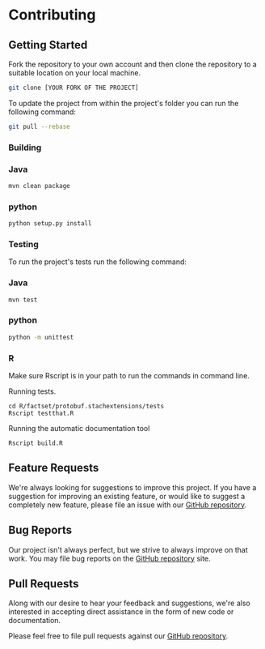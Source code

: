 # Contributing

## Getting Started

Fork the repository to your own account and then clone the repository to a suitable location on your local machine.

```bash
git clone [YOUR FORK OF THE PROJECT]
```

To update the project from within the project's folder you can run the following command:

```bash
git pull --rebase
```

### Building

### Java
```bash
mvn clean package
```

### python
```bash
python setup.py install
```

### Testing

To run the project's tests run the following command:

### Java
```bash
mvn test
```

### python
```bash
python -m unittest
```

### R

Make sure Rscript is in your path to run the commands in command line.

Running tests.

```
cd R/factset/protobuf.stachextensions/tests
Rscript testthat.R
```

Running the automatic documentation tool

```
Rscript build.R
```

## Feature Requests

We're always looking for suggestions to improve this project. If you have a suggestion for improving an existing feature, or would like to suggest a completely new feature, please file an issue with our [GitHub repository](https://github.com/factset/stach-extensions/issues).

## Bug Reports

Our project isn't always perfect, but we strive to always improve on that work. You may file bug reports on the [GitHub repository](https://github.com/factset/stach-extensions/issues) site.

## Pull Requests

Along with our desire to hear your feedback and suggestions, we're also interested in accepting direct assistance in the form of new code or documentation.

Please feel free to file pull requests against our [GitHub repository](https://github.com/factset/stach-extensions/pulls).